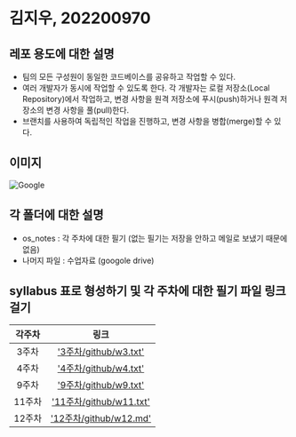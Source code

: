 # 김지우, 202200970

## 레포 용도에 대한 설명
- 팀의 모든 구성원이 동일한 코드베이스를 공유하고 작업할 수 있다.
- 여러 개발자가 동시에 작업할 수 있도록 한다. 각 개발자는 로컬 저장소(Local Repository)에서 작업하고, 변경 사항을 원격 저장소에 푸시(push)하거나 원격 저장소의 변경 사항을 풀(pull)한다.
- 브랜치를 사용하여 독립적인 작업을 진행하고, 변경 사항을 병합(merge)할 수 있다.

## 이미지
![Google](https://www.google.com/images/branding/googlelogo/2x/googlelogo_color_92x30dp.png)

## 각 폴더에 대한 설명
- os_notes : 각 주차에 대한 필기 (없는 필기는 저장을 안하고 메일로 보냈기 때문에 없음)
- 나머지 파일 : 수업자료 (googole drive)

## syllabus 표로 형성하기 및 각 주차에 대한 필기 파일 링크 걸기
|각주차|링크|
|:--:|:--:|
|3주차|['3주차/github/w3.txt'](https://github.com/wldn03/jiwoo/blob/main/os_notes/w3.txt)|
|4주차|['4주차/github/w4.txt'](https://github.com/wldn03/jiwoo/blob/main/os_notes/w4.txt)|
|9주차|['9주차/github/w9.txt'](https://github.com/wldn03/jiwoo/blob/main/os_notes/w9.txt)|
|11주차|['11주차/github/w11.txt'](https://github.com/wldn03/jiwoo/blob/main/os_notes/w11.txt)|
|12주차|['12주차/github/w12.md'](https://github.com/wldn03/jiwoo/blob/main/os_notes/w12.md)|
